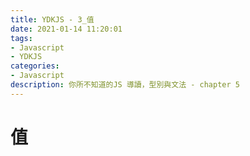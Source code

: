```yaml
---
title: YDKJS - 3_值
date: 2021-01-14 11:20:01
tags:
- Javascript
- YDKJS
categories:
- Javascript
description: 你所不知道的JS 導讀，型別與文法 - chapter 5
---
```


# 值
